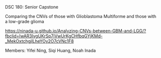DSC 180: Senior Capstone

Comparing the CNVs of those with Glioblastoma Multiforme and those with a low-grade glioma

https://ninada-u.github.io/Analyzing-CNVs-between-GBM-and-LGG/?fbclid=IwAR3IvgUKrSp7jVwUrKgCHfbqGYjKMd-_MekOxtchgjlLheYOy2O7cVNc1F8

Members: Yifei Ning, Siqi Huang, Noah Inada
